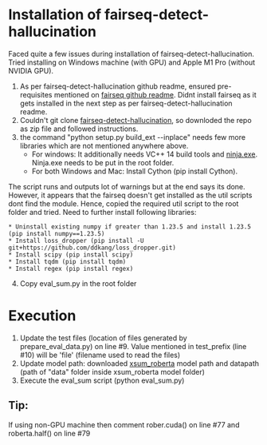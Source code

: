 # Installation of fairseq-detect-hallucination

Faced quite a few issues during installation of fairseq-detect-hallucination. Tried installing on Windows machine (with GPU) and Apple M1 Pro (without NVIDIA GPU).

  1. As per fairseq-detect-hallucination github readme, ensured pre-requisites mentioned on [fairseq github readme](https://github.com/facebookresearch/fairseq). Didnt install fairseq as it gets installed in the next step as per fairseq-detect-hallucination readme.
  2. Couldn't git clone [fairseq-detect-hallucination](https://github.com/violet-zct/fairseq-detect-hallucination.git), so downloded the repo as zip file and followed instructions.
  3. the command "python setup.py build_ext --inplace" needs few more libraries which are not mentioned anywhere above.
     	* For windows: It additionally needs VC++ 14 build tools and [ninja.exe](https://github.com/ninja-build/ninja/releases). Ninja.exe needs to be put in the root folder.
     	* For both Windows and Mac: Install Cython (pip install Cython). 

   The script runs and outputs lot of warnings but at the end says its done. However, it appears that the fairseq doesn't get installed as the util scripts dont find the module. Hence, copied the required util script to the root folder and tried. Need to further install following libraries:
 
	* Uninstall existing numpy if greater than 1.23.5 and install 1.23.5 (pip install numpy==1.23.5)
	* Install loss_dropper (pip install -U git+https://github.com/ddkang/loss_dropper.git)
	* Install scipy (pip install scipy)
	* Install tqdm (pip install tqdm)
	* Install regex (pip install regex)
 4. Copy eval_sum.py in the root folder


# Execution
1. Update the test files (location of files generated by prepare_eval_data.py) on line #9. Value mentioned in test_prefix (line #10) will be 'file' (filename used to read the files)
2. Update model path: downloaded [xsum_roberta](https://dl.fbaipublicfiles.com/detect-hallucination/xsum.roberta.tar.gz) model path and  datapath (path of "data" folder inside xsum_roberta model folder)
3. Execute the eval_sum script (python eval_sum.py)

## Tip:
If using non-GPU machine then comment rober.cuda() on line #77 and roberta.half() on line #79

